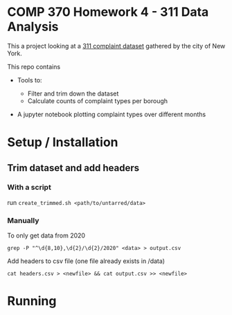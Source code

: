 # COMP 370 Homework 4 - 311 Data Analysis

This a project looking at a [311 complaint dataset](https://data.cityofnewyork.us/Social-Services/311-Service-Requests-from-2010-to-Present/erm2-nwe9) gathered by the city of New York.

This repo contains

-   Tools to:

    -   Filter and trim down the dataset
    -   Calculate counts of complaint types per borough

-   A jupyter notebook plotting complaint types over different months

# Setup / Installation

## Trim dataset and add headers

### With a script

run `create_trimmed.sh <path/to/untarred/data>`

### Manually

To only get data from 2020

```shell
grep -P "^\d{8,10},\d{2}/\d{2}/2020" <data> > output.csv
```

Add headers to csv file (one file already exists in /data)

```shell
cat headers.csv > <newfile> && cat output.csv >> <newfile>
```

# Running
